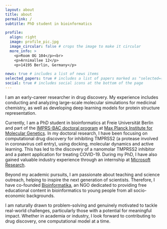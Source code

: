```yaml
---
layout: about
title: about
permalink: /
subtitle: PhD student in bioinformatics

profile:
  align: right
  image: profile_pic.jpg
  image_circular: false # crops the image to make it circular
  more_info: >
    <p>Room OG 104</p><br>
    <p>Arnimallee 12</p>
    <p>14195 Berlin, Germany</p>

news: true # includes a list of news items
selected_papers: true # includes a list of papers marked as "selected={true}"
social: true # includes social icons at the bottom of the page
---
```


I am an early-career researcher in drug discovery. My experience includes conducting and analyzing large-scale molecular simulations for medicinal chemistry, as well as developing deep learning models for protein structure representation.

Currently, I am a PhD student in bioinformatics at Freie Universität Berlin and part of the <a href='https://www.molgen.mpg.de/IMPRS'>IMPRS-BAC doctoral program</a> at <a href='https://www.molgen.mpg.de/'>Max Planck Institute for Molecular Genetics</a>. In my doctoral research, I have been focusing on computational drug discovery for inhibiting TMPRSS2 (a protease involved in coronavirus cell entry), using docking, molecular dynamics and active learning. This has led to the discovery of a nanomolar TMPRSS2 inhibitor and a patent application for treating COVID-19. During my PhD, I have also gained valuable industry experience through an internship at <a href='https://www.microsoft.com/en-us/research/lab/microsoft-research-ai-for-science/'>Microsoft Research</a>.

Beyond my academic pursuits, I am passionate about teaching and science outreach, helping to inspire the next generation of scientists. Therefore, I have co-founded <a href='https://bioinform-org.github.io/'>Bioinformatika</a>, an NGO dedicated to providing free educational content in bioinformatics to young people from all socio-economic backgrounds.

I am naturally drawn to problem-solving and genuinely motivated to tackle real-world challenges, particularly those with a potential for meaningful impact. Whether in academia or industry, I look forward to contributing to drug discovery, one computational model at a time.